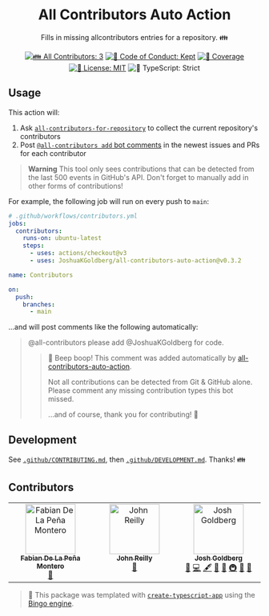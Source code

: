 <h1 align="center">All Contributors Auto Action</h1>

<p align="center">
	Fills in missing allcontributors entries for a repository.
	👪
</p>

<p align="center">
	<!-- prettier-ignore-start -->
	<!-- ALL-CONTRIBUTORS-BADGE:START - Do not remove or modify this section -->
	<a href="#contributors" target="_blank"><img alt="👪 All Contributors: 3" src="https://img.shields.io/badge/%F0%9F%91%AA_all_contributors-3-21bb42.svg" /></a>
<!-- ALL-CONTRIBUTORS-BADGE:END -->
	<!-- prettier-ignore-end -->
	<a href="https://github.com/JoshuaKGoldberg/all-contributors-auto-action/blob/main/.github/CODE_OF_CONDUCT.md" target="_blank"><img alt="🤝 Code of Conduct: Kept" src="https://img.shields.io/badge/%F0%9F%A4%9D_code_of_conduct-kept-21bb42" /></a>
	<a href="https://codecov.io/gh/JoshuaKGoldberg/all-contributors-auto-action" target="_blank"><img alt="🧪 Coverage" src="https://img.shields.io/codecov/c/github/JoshuaKGoldberg/all-contributors-auto-action?label=%F0%9F%A7%AA%20coverage" /></a>
	<a href="https://github.com/JoshuaKGoldberg/all-contributors-auto-action/blob/main/LICENSE.md" target="_blank"><img alt="📝 License: MIT" src="https://img.shields.io/badge/%F0%9F%93%9D_license-MIT-21bb42.svg" /></a>
	<img alt="💪 TypeScript: Strict" src="https://img.shields.io/badge/%F0%9F%92%AA_typescript-strict-21bb42.svg" />
</p>

## Usage

This action will:

1. Ask [`all-contributors-for-repository`](https://github.com/JoshuaKGoldberg/all-contributors-for-repository) to collect the current repository's contributors
2. Post [`@all-contributors add` bot comments](https://allcontributors.org/docs/en/bot/usage) in the newest issues and PRs for each contributor

> **Warning**
> This tool only sees contributions that can be detected from the last 500 events in GitHub's API.
> Don't forget to manually add in other forms of contributions!

For example, the following job will run on every push to `main`:

```yml
# .github/workflows/contributors.yml
jobs:
  contributors:
    runs-on: ubuntu-latest
    steps:
      - uses: actions/checkout@v3
      - uses: JoshuaKGoldberg/all-contributors-auto-action@v0.3.2

name: Contributors

on:
  push:
    branches:
      - main
```

...and will post comments like the following automatically:

> @all-contributors please add @JoshuaKGoldberg for code.
>
> > 🤖 Beep boop! This comment was added automatically by [all-contributors-auto-action](https://github.com/marketplace/actions/all-contributors-auto-action).
> >
> > Not all contributions can be detected from Git & GitHub alone.
> > Please comment any missing contribution types this bot missed.
> >
> > ...and of course, thank you for contributing! 💙

## Development

See [`.github/CONTRIBUTING.md`](./.github/CONTRIBUTING.md), then [`.github/DEVELOPMENT.md`](./.github/DEVELOPMENT.md).
Thanks! 👪

## Contributors

<!-- spellchecker: disable -->
<!-- ALL-CONTRIBUTORS-LIST:START - Do not remove or modify this section -->
<!-- prettier-ignore-start -->
<!-- markdownlint-disable -->
<table>
  <tbody>
    <tr>
      <td align="center" valign="top" width="14.28%"><a href="https://www.fdlpm.com"><img src="https://avatars.githubusercontent.com/u/9667945?v=4?s=100" width="100px;" alt="Fabian De La Peña Montero"/><br /><sub><b>Fabian De La Peña Montero</b></sub></a><br /><a href="https://github.com/JoshuaKGoldberg/all-contributors-auto-action/commits?author=fdlpm" title="Documentation">📖</a></td>
      <td align="center" valign="top" width="14.28%"><a href="https://johnnyreilly.com/"><img src="https://avatars.githubusercontent.com/u/1010525?v=4?s=100" width="100px;" alt="John Reilly"/><br /><sub><b>John Reilly</b></sub></a><br /><a href="#ideas-johnnyreilly" title="Ideas, Planning, & Feedback">🤔</a></td>
      <td align="center" valign="top" width="14.28%"><a href="http://www.joshuakgoldberg.com"><img src="https://avatars.githubusercontent.com/u/3335181?v=4?s=100" width="100px;" alt="Josh Goldberg"/><br /><sub><b>Josh Goldberg</b></sub></a><br /><a href="#tool-JoshuaKGoldberg" title="Tools">🔧</a> <a href="https://github.com/JoshuaKGoldberg/all-contributors-auto-action/commits?author=JoshuaKGoldberg" title="Code">💻</a> <a href="#content-JoshuaKGoldberg" title="Content">🖋</a> <a href="https://github.com/JoshuaKGoldberg/all-contributors-auto-action/commits?author=JoshuaKGoldberg" title="Documentation">📖</a> <a href="#ideas-JoshuaKGoldberg" title="Ideas, Planning, & Feedback">🤔</a> <a href="#infra-JoshuaKGoldberg" title="Infrastructure (Hosting, Build-Tools, etc)">🚇</a> <a href="#maintenance-JoshuaKGoldberg" title="Maintenance">🚧</a> <a href="#projectManagement-JoshuaKGoldberg" title="Project Management">📆</a></td>
    </tr>
  </tbody>
</table>

<!-- markdownlint-restore -->
<!-- prettier-ignore-end -->

<!-- ALL-CONTRIBUTORS-LIST:END -->
<!-- spellchecker: enable -->

> 💝 This package was templated with [`create-typescript-app`](https://github.com/JoshuaKGoldberg/create-typescript-app) using the [Bingo engine](https://create.bingo).
